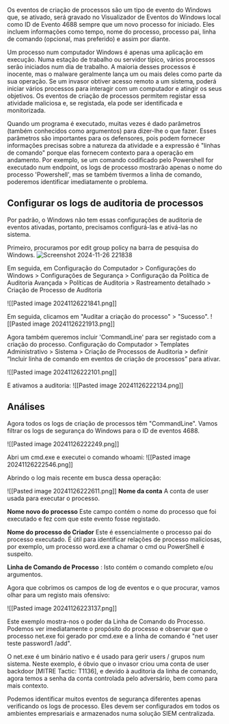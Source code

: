 Os eventos de criação de processos são um tipo de evento do Windows que, se ativado, será gravado no Visualizador de Eventos do Windows local como ID de Evento 4688 sempre que um novo processo for iniciado. Eles incluem informações como tempo, nome do processo, processo pai, linha de comando (opcional, mas preferido) e assim por diante.

Um processo num computador Windows é apenas uma aplicação em execução. 
Numa estação de trabalho ou servidor típico, vários processos serão iniciados num dia de trabalho.
A maioria desses processos é inocente, mas o malware geralmente lança um ou mais deles como parte da sua operação. 
Se um invasor obtiver acesso remoto a um sistema, poderá iniciar vários processos para interagir com um computador e atingir os seus objetivos. 
Os eventos de criação de processos permitem registar essa atividade maliciosa e, se registada, ela pode ser identificada e monitorizada.

Quando um programa é executado, muitas vezes é dado parâmetros (também conhecidos como argumentos) para dizer-lhe o que fazer. Esses parâmetros são importantes para os defensores, pois podem fornecer informações precisas sobre a natureza da atividade e a expressão é "linhas de comando" porque elas fornecem contexto para a operação em andamento. Por exemplo, se um comando codificado pelo Powershell for executado num endpoint, os logs de processo mostrarão apenas o nome do processo 'Powershell', mas se também tivermos a linha de comando, poderemos identificar imediatamente o problema.



## Configurar os logs de auditoria de processos

Por padrão, o Windows não tem essas configurações de auditoria de eventos ativadas, portanto, precisamos configurá-las e ativá-las no sistema.

Primeiro, procuramos por edit group policy na barra de pesquisa do Windows.
![Screenshot 2024-11-26 221838](https://github.com/user-attachments/assets/7eaa8ccc-aaad-4d3b-bd02-e6e3774900d8)




Em seguida, em Configuração do Computador > Configurações do Windows > Configurações de Segurança > Configuração da Política de Auditoria Avançada > Políticas de Auditoria > Rastreamento detalhado > Criação de Processo de Auditoria

![[Pasted image 20241126221841.png]]

Em seguida, clicamos em "Auditar a criação do processo" > "Sucesso".
![[Pasted image 20241126221913.png]]

Agora também queremos incluir 'CommandLine' para ser registado com a criação do processo. Configuração do Computador > Templates Administrativo > Sistema > Criação de Processos de Auditoria > definir “Incluir linha de comando em eventos de criação de processos” para ativar.

![[Pasted image 20241126222101.png]]

E ativamos a auditoria:
![[Pasted image 20241126222134.png]]

## Análises

Agora todos os logs de criação de processos têm "CommandLine". Vamos filtrar os logs de segurança do Windows para o ID de eventos 4688.

![[Pasted image 20241126222249.png]]

Abri um cmd.exe e executei o comando whoami:
![[Pasted image 20241126222546.png]]


Abrindo o log mais recente em busca dessa operação:

![[Pasted image 20241126222611.png]]
**Nome da conta** A conta de user usada para executar o processo.

**Nome novo do processo** Este campo contém o nome do processo que foi executado e fez com que este evento fosse registado.

**Nome do processo do Criador** Este é essencialmente o processo pai do processo executado. É útil para identificar relações de processo maliciosas, por exemplo, um processo word.exe a chamar o cmd ou PowerShell é suspeito.

**Linha de Comando de Processo** : Isto contém o comando completo e/ou argumentos.




Agora que cobrimos os campos de log de eventos e o que procurar, vamos olhar para um registo mais ofensivo:

![[Pasted image 20241126223137.png]]

Este exemplo mostra-nos o poder da Linha de Comando do Processo. Podemos ver imediatamente o propósito do processo e observar que o processo net.exe foi gerado por cmd.exe e a linha de comando é "net user teste password1 /add".

O net.exe é um binário nativo e é usado para gerir users / grupos num sistema. Neste exemplo, é óbvio que o invasor criou uma conta de user backdoor [MITRE Tactic: T1136], e devido à auditoria da linha de comando, agora temos a senha da conta controlada pelo adversário, bem como para mais contexto.

Podemos identificar muitos eventos de segurança diferentes apenas verificando os logs de processo. Eles devem ser configurados em todos os ambientes empresariais e armazenados numa solução SIEM centralizada.

  
